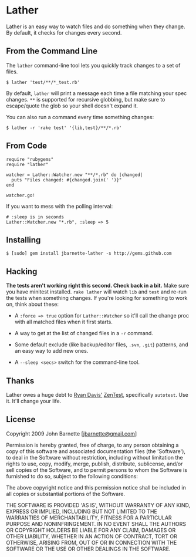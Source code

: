 # Lather

Lather is an easy way to watch files and do something when they
change. By default, it checks for changes every second.

## From the Command Line

The `lather` command-line tool lets you quickly track changes to a set
of files.

    $ lather 'test/**/*_test.rb'

By default, `lather` will print a message each time a file matching
your spec changes. `**` is supported for recursive globbing, but make
sure to escape/quote the glob so your shell doesn't expand it.

You can also run a command every time something changes:

    $ lather -r 'rake test' '{lib,test}/**/*.rb'

## From Code

    require "rubygems"
    require "lather"
    
    watcher = Lather::Watcher.new "**/*.rb" do |changed|
      puts "Files changed: #{changed.join(' ')}"
    end
    
    watcher.go!

If you want to mess with the polling interval:

    # :sleep is in seconds
    Lather::Watcher.new "*.rb", :sleep => 5

## Installing

    $ [sudo] gem install jbarnette-lather -s http://gems.github.com

## Hacking

**The tests aren't working right this second. Check back in a bit.**
Make sure you have minitest installed. `rake lather` will watch `lib`
and `test` and re-run the tests when something changes. If you're
looking for something to work on, think about these:

  * A `:force => true` option for `Lather::Watcher` so it'll call the
  change proc with all matched files when it first starts.
  
  * A way to get at the list of changed files in a `-r` command.

  * Some default exclude (like backup/editor files, `.svn`, `.git`)
  patterns, and an easy way to add new ones.

  * A `--sleep <secs>` switch for the command-line tool.

## Thanks

Lather owes a huge debt to [Ryan Davis'][ryan] [ZenTest][zt],
specifically `autotest`. Use it. It'll change your life.

[ryan]: http://blog.zenspider.com
[zt]: http://www.zenspider.com/ZSS/Products/ZenTest

## License

Copyright 2009 John Barnette [jbarnette@gmail.com]

Permission is hereby granted, free of charge, to any person obtaining
a copy of this software and associated documentation files (the
'Software'), to deal in the Software without restriction, including
without limitation the rights to use, copy, modify, merge, publish,
distribute, sublicense, and/or sell copies of the Software, and to
permit persons to whom the Software is furnished to do so, subject to
the following conditions:

The above copyright notice and this permission notice shall be
included in all copies or substantial portions of the Software.

THE SOFTWARE IS PROVIDED 'AS IS', WITHOUT WARRANTY OF ANY KIND,
EXPRESS OR IMPLIED, INCLUDING BUT NOT LIMITED TO THE WARRANTIES OF
MERCHANTABILITY, FITNESS FOR A PARTICULAR PURPOSE AND NONINFRINGEMENT.
IN NO EVENT SHALL THE AUTHORS OR COPYRIGHT HOLDERS BE LIABLE FOR ANY
CLAIM, DAMAGES OR OTHER LIABILITY, WHETHER IN AN ACTION OF CONTRACT,
TORT OR OTHERWISE, ARISING FROM, OUT OF OR IN CONNECTION WITH THE
SOFTWARE OR THE USE OR OTHER DEALINGS IN THE SOFTWARE.
